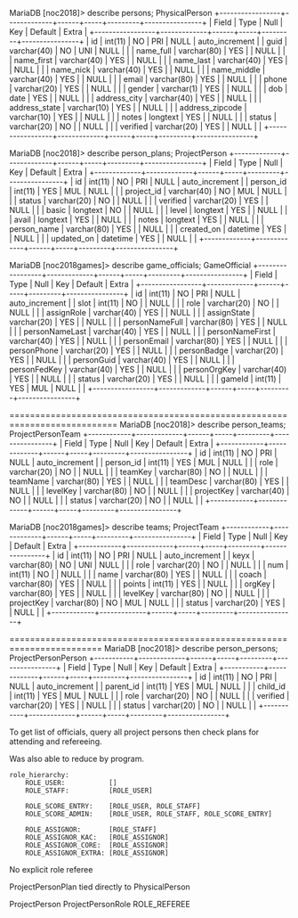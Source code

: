 MariaDB [noc2018]> describe persons; PhysicalPerson
+-----------------+-------------+------+-----+---------+----------------+
| Field           | Type        | Null | Key | Default | Extra          |
+-----------------+-------------+------+-----+---------+----------------+
| id              | int(11)     | NO   | PRI | NULL    | auto_increment |
| guid            | varchar(40) | NO   | UNI | NULL    |                |
| name_full       | varchar(80) | YES  |     | NULL    |                |
| name_first      | varchar(40) | YES  |     | NULL    |                |
| name_last       | varchar(40) | YES  |     | NULL    |                |
| name_nick       | varchar(40) | YES  |     | NULL    |                |
| name_middle     | varchar(40) | YES  |     | NULL    |                |
| email           | varchar(80) | YES  |     | NULL    |                |
| phone           | varchar(20) | YES  |     | NULL    |                |
| gender          | varchar(1)  | YES  |     | NULL    |                |
| dob             | date        | YES  |     | NULL    |                |
| address_city    | varchar(40) | YES  |     | NULL    |                |
| address_state   | varchar(10) | YES  |     | NULL    |                |
| address_zipcode | varchar(10) | YES  |     | NULL    |                |
| notes           | longtext    | YES  |     | NULL    |                |
| status          | varchar(20) | NO   |     | NULL    |                |
| verified        | varchar(20) | YES  |     | NULL    |                |
+-----------------+-------------+------+-----+---------+----------------+

MariaDB [noc2018]> describe person_plans; ProjectPerson
+-------------+-------------+------+-----+---------+----------------+
| Field       | Type        | Null | Key | Default | Extra          |
+-------------+-------------+------+-----+---------+----------------+
| id          | int(11)     | NO   | PRI | NULL    | auto_increment |
| person_id   | int(11)     | YES  | MUL | NULL    |                |
| project_id  | varchar(40) | NO   | MUL | NULL    |                |
| status      | varchar(20) | NO   |     | NULL    |                |
| verified    | varchar(20) | YES  |     | NULL    |                |
| basic       | longtext    | NO   |     | NULL    |                |
| level       | longtext    | YES  |     | NULL    |                |
| avail       | longtext    | YES  |     | NULL    |                |
| notes       | longtext    | YES  |     | NULL    |                |
| person_name | varchar(80) | YES  |     | NULL    |                |
| created_on  | datetime    | YES  |     | NULL    |                |
| updated_on  | datetime    | YES  |     | NULL    |                |
+-------------+-------------+------+-----+---------+----------------+

MariaDB [noc2018games]> describe game_officials; GameOfficial
+-----------------+-------------+------+-----+---------+----------------+
| Field           | Type        | Null | Key | Default | Extra          |
+-----------------+-------------+------+-----+---------+----------------+
| id              | int(11)     | NO   | PRI | NULL    | auto_increment |
| slot            | int(11)     | NO   |     | NULL    |                |
| role            | varchar(20) | NO   |     | NULL    |                |
| assignRole      | varchar(40) | YES  |     | NULL    |                |
| assignState     | varchar(20) | YES  |     | NULL    |                |
| personNameFull  | varchar(80) | YES  |     | NULL    |                |
| personNameLast  | varchar(40) | YES  |     | NULL    |                |
| personNameFirst | varchar(40) | YES  |     | NULL    |                |
| personEmail     | varchar(80) | YES  |     | NULL    |                |
| personPhone     | varchar(20) | YES  |     | NULL    |                |
| personBadge     | varchar(20) | YES  |     | NULL    |                |
| personGuid      | varchar(40) | YES  |     | NULL    |                |
| personFedKey    | varchar(40) | YES  |     | NULL    |                |
| personOrgKey    | varchar(40) | YES  |     | NULL    |                |
| status          | varchar(20) | YES  |     | NULL    |                |
| gameId          | int(11)     | YES  | MUL | NULL    |                |
+-----------------+-------------+------+-----+---------+----------------+

===========================================================================
MariaDB [noc2018]> describe person_teams; ProjectPersonTeam
+------------+-------------+------+-----+---------+----------------+
| Field      | Type        | Null | Key | Default | Extra          |
+------------+-------------+------+-----+---------+----------------+
| id         | int(11)     | NO   | PRI | NULL    | auto_increment |
| person_id  | int(11)     | YES  | MUL | NULL    |                |
| role       | varchar(20) | NO   |     | NULL    |                |
| teamKey    | varchar(80) | NO   |     | NULL    |                |
| teamName   | varchar(80) | YES  |     | NULL    |                |
| teamDesc   | varchar(80) | YES  |     | NULL    |                |
| levelKey   | varchar(80) | NO   |     | NULL    |                |
| projectKey | varchar(40) | NO   |     | NULL    |                |
| status     | varchar(20) | NO   |     | NULL    |                |
+------------+-------------+------+-----+---------+----------------+

MariaDB [noc2018games]> describe teams; ProjectTeam
+------------+-------------+------+-----+---------+----------------+
| Field      | Type        | Null | Key | Default | Extra          |
+------------+-------------+------+-----+---------+----------------+
| id         | int(11)     | NO   | PRI | NULL    | auto_increment |
| keyx       | varchar(80) | NO   | UNI | NULL    |                |
| role       | varchar(20) | NO   |     | NULL    |                |
| num        | int(11)     | NO   |     | NULL    |                |
| name       | varchar(80) | YES  |     | NULL    |                |
| coach      | varchar(80) | YES  |     | NULL    |                |
| points     | int(11)     | YES  |     | NULL    |                |
| orgKey     | varchar(80) | YES  |     | NULL    |                |
| levelKey   | varchar(80) | NO   |     | NULL    |                |
| projectKey | varchar(80) | NO   | MUL | NULL    |                |
| status     | varchar(20) | YES  |     | NULL    |                |
+------------+-------------+------+-----+---------+----------------+

========================================================================
MariaDB [noc2018]> describe person_persons; ProjectPersonPerson
+-----------+-------------+------+-----+---------+----------------+
| Field     | Type        | Null | Key | Default | Extra          |
+-----------+-------------+------+-----+---------+----------------+
| id        | int(11)     | NO   | PRI | NULL    | auto_increment |
| parent_id | int(11)     | YES  | MUL | NULL    |                |
| child_id  | int(11)     | YES  | MUL | NULL    |                |
| role      | varchar(20) | NO   |     | NULL    |                |
| verified  | varchar(20) | YES  |     | NULL    |                |
| status    | varchar(20) | NO   |     | NULL    |                |
+-----------+-------------+------+-----+---------+----------------+

To get list of officials, query all project persons then check plans for attending and refereeing.

Was also able to reduce by program.


    role_hierarchy:
        ROLE_USER:           []
        ROLE_STAFF:          [ROLE_USER]
        
        ROLE_SCORE_ENTRY:    [ROLE_USER, ROLE_STAFF]
        ROLE_SCORE_ADMIN:    [ROLE_USER, ROLE_STAFF, ROLE_SCORE_ENTRY]
        
        ROLE_ASSIGNOR:       [ROLE_STAFF]
        ROLE_ASSIGNOR_KAC:   [ROLE_ASSIGNOR]
        ROLE_ASSIGNOR_CORE:  [ROLE_ASSIGNOR]
        ROLE_ASSIGNOR_EXTRA: [ROLE_ASSIGNOR]
        
No explicit role referee

ProjectPersonPlan tied directly to PhysicalPerson

ProjectPerson
  ProjectPersonRole
    ROLE_REFEREE
    